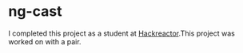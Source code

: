 # ng-cast
I completed this project as a student at <a href="https://www.hackreactor.com">Hackreactor</a>.This project was worked on with a pair.
